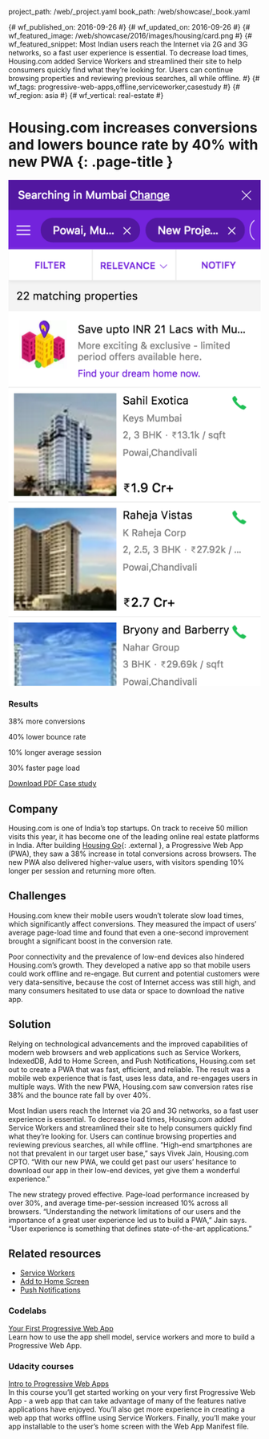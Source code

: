 project_path: /web/_project.yaml
book_path: /web/showcase/_book.yaml

{# wf_published_on: 2016-09-26 #}
{# wf_updated_on: 2016-09-26 #}
{# wf_featured_image: /web/showcase/2016/images/housing/card.png #}
{# wf_featured_snippet: Most Indian users reach the Internet via 2G and 3G networks, so a fast user experience is essential. To decrease load times, Housing.com added Service Workers and streamlined their site to help consumers quickly find what they’re looking for. Users can continue browsing properties and reviewing previous searches, all while offline. #}
{# wf_tags: progressive-web-apps,offline,serviceworker,casestudy #}
{# wf_region: asia #}
{# wf_vertical: real-estate #}

# Housing.com increases conversions and lowers bounce rate by 40% with new PWA {: .page-title }

<img src="images/housing/SearchResultsListingPage.png" class="attempt-right">

### Results

<span class="compare-yes"></span> 38% more conversions

<span class="compare-yes"></span> 40% lower bounce rate

<span class="compare-yes"></span> 10% longer average session

<span class="compare-yes"></span> 30% faster page load

<a class="button button-primary" href="pdfs/housing.pdf">
  Download PDF Case study
</a>

## Company
Housing.com is one of India’s top startups. On track to receive 50 million
visits this year, it has become one of the leading online real estate
platforms in India. After building [Housing Go](https://housing.com/){: .external }, a
Progressive Web App (PWA), they saw a 38% increase in total conversions
across browsers. The new PWA also delivered higher-value users, with
visitors spending 10% longer per session and returning more often.

## Challenges
Housing.com knew their mobile users woudn’t tolerate slow load times, which
significantly affect conversions. They measured the impact of users’ average
page-load time and found that even a one-second improvement brought a
significant boost in the conversion rate.

Poor connectivity and the prevalence of low-end devices also hindered
Housing.com’s growth. They developed a native app so that mobile users
could work offline and re-engage. But current and potential customers were
very data-sensitive, because the cost of Internet access was still high, and
many consumers hesitated to use data or space to download the native app.

## Solution
Relying on technological advancements and the improved capabilities of modern
web browsers and web applications such as Service Workers, IndexedDB, Add to
Home Screen, and Push Notifications, Housing.com set out to create a PWA that
was fast, efficient, and reliable. The result was a mobile web experience
that is fast, uses less data, and re-engages users in multiple ways. With the
new PWA, Housing.com saw conversion rates rise 38% and the bounce rate fall
by over 40%.
 
Most Indian users reach the Internet via 2G and 3G networks, so a fast user
experience is essential. To decrease load times, Housing.com added Service
Workers and streamlined their site to help consumers quickly find what
they’re looking for. Users can continue browsing properties and reviewing
previous searches, all while offline. “High-end smartphones are not that
prevalent in our target user base,” says Vivek Jain, Housing.com CPTO.
“With our new PWA, we could get past our users’ hesitance to download
our app in their low-end devices, yet give them a wonderful experience.”
 
The new strategy proved effective. Page-load performance increased by
over 30%, and average time-per-session increased 10% across all browsers.
“Understanding the network limitations of our users and the importance
of a great user experience led us to build a PWA,” Jain says. “User
experience is something that defines state-of-the-art applications.”


## Related resources

* [Service Workers](/web/fundamentals/getting-started/primers/service-workers)
* [Add to Home Screen](/web/fundamentals/engage-and-retain/app-install-banners/)
* [Push Notifications](/web/fundamentals/engage-and-retain/push-notifications/)

### Codelabs

[Your First Progressive Web App](/web/fundamentals/getting-started/codelabs/your-first-pwapp/) <br>
Learn how to use the app shell model, service workers and more to build a Progressive Web App.

### Udacity courses

[Intro to Progressive Web Apps](https://udacity.com/ud811)<br>
In this course you’ll get started working on your very first Progressive
Web App - a web app that can take advantage of many of the features native
applications have enjoyed. You’ll also get more experience in creating a
web app that works offline using Service Workers. Finally, you’ll make your
app installable to the user’s home screen with the Web App Manifest file.
